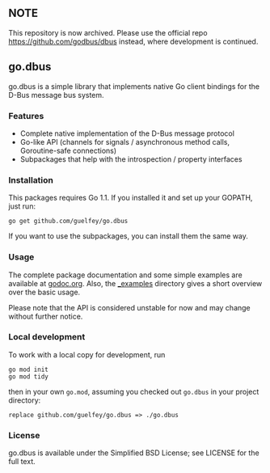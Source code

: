 NOTE
----

This repository is now archived. Please use the official repo https://github.com/godbus/dbus instead, where development is continued.

go.dbus
-------

go.dbus is a simple library that implements native Go client bindings for the
D-Bus message bus system.

### Features

* Complete native implementation of the D-Bus message protocol
* Go-like API (channels for signals / asynchronous method calls, Goroutine-safe connections)
* Subpackages that help with the introspection / property interfaces

### Installation

This packages requires Go 1.1. If you installed it and set up your GOPATH, just run:

```
go get github.com/guelfey/go.dbus
```

If you want to use the subpackages, you can install them the same way.

### Usage

The complete package documentation and some simple examples are available at
[godoc.org](http://godoc.org/github.com/guelfey/go.dbus). Also, the
[_examples](https://github.com/guelfey/go.dbus/tree/master/_examples) directory
gives a short overview over the basic usage. 

Please note that the API is considered unstable for now and may change without
further notice.

### Local development

To work with a local copy for development, run

```
go mod init
go mod tidy
```

then in your own `go.mod`, assuming you checked out `go.dbus` in your project
directory:

```
replace github.com/guelfey/go.dbus => ./go.dbus
```

### License

go.dbus is available under the Simplified BSD License; see LICENSE for the full
text.
